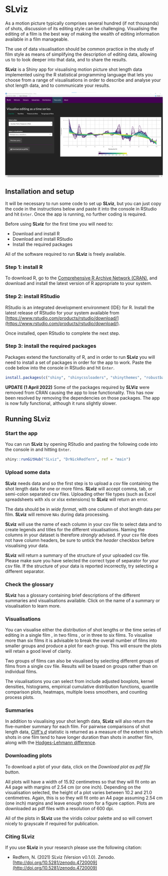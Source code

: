 # SLviz
As a motion picture typically comprises several hundred (if not thousands) of shots, discussion of its editing style can be challenging. Visualising the editing of a film is the best way of making the wealth of editing information available in a film manageable.

The use of data visualisation should be common practice in the study of film style as means of simplifying the description of editing data, allowing us to to look deeper into that data, and to share the results.

**SLviz** is a Shiny app for visualising motion picture shot length data implemented using the R statistical programming language that lets you choose from a range of visualisations in order to describe and analyse your shot length data, and to communicate your results.

![SLviz_demo](/images/SLviz_demo.png)

## Installation and setup
It will be necessary to run some code to set up **SLviz**, but you can just copy the code in the instructions below and paste it into the console in RStudio and hit `Enter`. Once the app is running, no further coding is required.

Before using **SLviz** for the first time you will need to:

* Download and install R
* Download and install RStudio
* Install the required packages

All of the software required to run **SLviz** is freely available.

### Step 1: install R
To download R, go to the [Comprehensive R Archive Network (CRAN)](https://cran.r-project.org), and download and install the latest version of R appropriate to your system.

### Step 2: install RStudio
RStudio is an integrated development environment (IDE) for R. Install the latest release of RStudio for your system available from [https://www.rstudio.com/products/rstudio/download/](https://www.rstudio.com/products/rstudio/download/).
 
Once installed, open RStudio to complete the next step.

### Step 3: install the required packages
Packages extend the functionality of R, and in order to run **SLviz** you will need to install a set of packages in order for the app to work. Paste the code below into the console in RStudio and hit `Enter`.

```R
install.packages(c("shiny", "shinycssloaders", "shinythemes", "robustbase", "tidyverse", "viridis", "ggpubr", "arrangements", "ggtext"))
```

**UPDATE (1 April 2022)** 
Some of the packages required by **SLViz** were removed from CRAN causing the app to lose functionality. This has now been resolved by removing the dependencies on those packages. The app is now fully functional, although it runs slightly slower.

## Running SLviz

### Start the app
You can run **SLviz** by opening RStudio and pasting the following code into the console in and hitting `Enter`.

```R
shiny::runGitHub("SLviz", "DrNickRedfern", ref = "main")
```

### Upload some data
**SLviz** needs data and so the first step is to upload a *csv* file containing the shot length data for one or more films. **SLviz** will accept comma, tab, or semi-colon separated csv files. Uploading other file types (such as Excel spreadsheets with xls or xlsx extensions) to **SLviz** will return an error.

The data should be in *wide format*, with one column of shot length data per film. **SLviz** will remove `NAs` during data processing.

**SLviz** will use the name of each column in your csv file to select data and to create legends and titles for the different visualisations. Naming the columns in your dataset is therefore *strongly* advised. If your csv file does not have column headers, be sure to untick the *header* checkbox before visualising your data.

**SLviz** will return a summary of the structure of your uploaded csv file. Please make sure you have selected the correct type of separator for your csv file. If the structure of your data is reported incorrectly, try selecting a different separator.

### Check the glossary
**SLviz** has a glossary containing brief descriptions of the different summaries and visualisations available. Click on the name of a summary or visualisation to learn more.

### Visualisations
You can visualise either the distribution of shot lengths or the time series of editing in a single film , in two films , or in three to six films. To visualise more than six films it is advisable to break the overall number of films into smaller groups and produce a plot for each group. This will ensure the plots will retain a good level of clarity.

Two groups of films can also be visualised by selecting different groups of films from a single csv file. Results will be bsaed on groups rather than on individual films.

The visualisations you can select from include adjusted boxplots, kernel densities, histograms, empirical cumulative distribution functions, quantile comparison plots, heatmaps, multiple loess smoothers, and counting process plots.

### Summaries
In addition to visualising your shot length data, **SLviz** will also return the five-number summary for each film. For pairwise comparisons of shot length data, [Cliff's *d*](https://www.academia.edu/8551326/Comparing_the_Shot_Length_Distributions_of_Motion_Pictures_Using_Dominance_Statistics) statistic is returned as a measure of the extent to which shots in one film tend to have longer duration than shots in another film, along with the [Hodges-Lehmann difference](https://www.academia.edu/8551326/Comparing_the_Shot_Length_Distributions_of_Motion_Pictures_Using_Dominance_Statistics).

### Downloading plots
To download a plot of your data, click on the *Download plot as pdf file* button. 

All plots will have a width of 15.92 centimetres so that they will fit onto an A4 page with margins of 2.54 cm (or one inch). Depending on the visualisation selected, the height of a plot varies between 10.2 and 21.0 centimetres. Again, this is so they will fit onto an A4 page assuming 2.54 cm (one inch) margins and leave enough room for a figure caption. Plots are downloaded as pdf files with a resolution of 600 dpi.

All of the plots in **SLviz** use the viridis colour palette and so will convert nicely to grayscale if required for publication.

### Citing **SLviz**
If you use **SLviz** in your research please use the following citation:

  * Redfern, N. (2021) SLviz (Version v0.1.0). Zenodo. [http://doi.org/10.5281/zenodo.4720009](http://doi.org/10.5281/zenodo.4720009)
